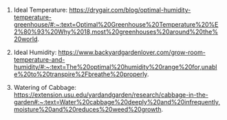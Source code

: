 1. Ideal Temperature: https://drygair.com/blog/optimal-humidity-temperature-greenhouse/#:~:text=Optimal%20Greenhouse%20Temperature%20%E2%80%93%20Why%2018,most%20greenhouses%20around%20the%20world.

2. Ideal Humidity: https://www.backyardgardenlover.com/grow-room-temperature-and-humidity/#:~:text=The%20optimal%20humidity%20range%20for,unable%20to%20transpire%2Fbreathe%20properly.

3. Watering of Cabbage: https://extension.usu.edu/yardandgarden/research/cabbage-in-the-garden#:~:text=Water%20cabbage%20deeply%20and%20infrequently,moisture%20and%20reduces%20weed%20growth.
